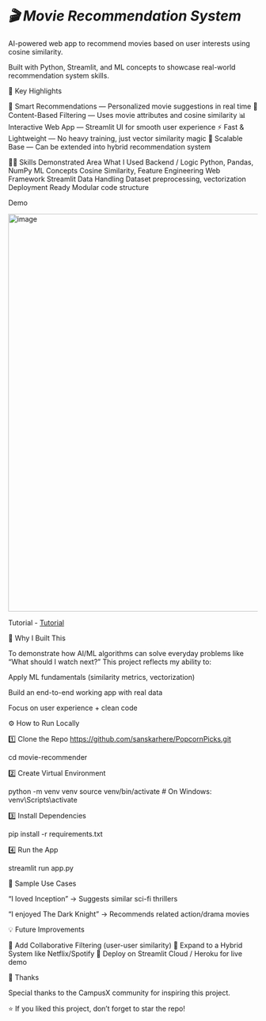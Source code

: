 <h1> <i>🎬 Movie Recommendation System </i></h1>

AI-powered web app to recommend movies based on user interests using cosine similarity.

Built with Python, Streamlit, and ML concepts to showcase real-world recommendation system skills.

🚀 Key Highlights

🎥 Smart Recommendations — Personalized movie suggestions in real time
🧠 Content-Based Filtering — Uses movie attributes and cosine similarity
📊 Interactive Web App — Streamlit UI for smooth user experience
⚡ Fast & Lightweight — No heavy training, just vector similarity magic
📡 Scalable Base — Can be extended into hybrid recommendation system

👨‍💻 Skills Demonstrated
Area	What I Used
Backend / Logic	Python, Pandas, NumPy
ML Concepts	Cosine Similarity, Feature Engineering
Web Framework	Streamlit
Data Handling	Dataset preprocessing, vectorization
Deployment Ready	Modular code structure

Demo 

<img width="1886" height="804" alt="image" src="https://github.com/user-attachments/assets/5d6b0e62-d30e-4431-a70d-dda3cd82020d" />

Tutorial -  <a href='https://www.linkedin.com/posts/sanskar-gupta-76382a2a5_ai-machinelearning-python-activity-7379436858377650177-EMC4?utm_source=share&utm_medium=member_desktop&rcm=ACoAAEmgmbsBNxBXOM9OKGkqyEZFNkc8CFGbsuA'> Tutorial </a>

🎯 Why I Built This

To demonstrate how AI/ML algorithms can solve everyday problems like “What should I watch next?”
This project reflects my ability to:

Apply ML fundamentals (similarity metrics, vectorization)

Build an end-to-end working app with real data

Focus on user experience + clean code

⚙️ How to Run Locally

1️⃣ Clone the Repo
https://github.com/sanskarhere/PopcornPicks.git

cd movie-recommender


2️⃣ Create Virtual Environment

python -m venv venv
source venv/bin/activate   # On Windows: venv\Scripts\activate


3️⃣ Install Dependencies

pip install -r requirements.txt


4️⃣ Run the App

streamlit run app.py

💬 Sample Use Cases

“I loved Inception” → Suggests similar sci-fi thrillers

“I enjoyed The Dark Knight” → Recommends related action/drama movies

💡 Future Improvements

🔹 Add Collaborative Filtering (user-user similarity)
🔹 Expand to a Hybrid System like Netflix/Spotify
🔹 Deploy on Streamlit Cloud / Heroku for live demo

🙌 Thanks

Special thanks to the CampusX community for inspiring this project.

⭐ If you liked this project, don’t forget to star the repo!
